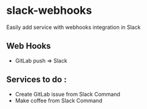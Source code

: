 slack-webhooks
==============

Easily add service with webhooks integration in Slack

## Web Hooks

  - GitLab push => Slack


## Services to do :

  - Create GitLab issue from Slack Command
  - Make coffee from Slack Command
